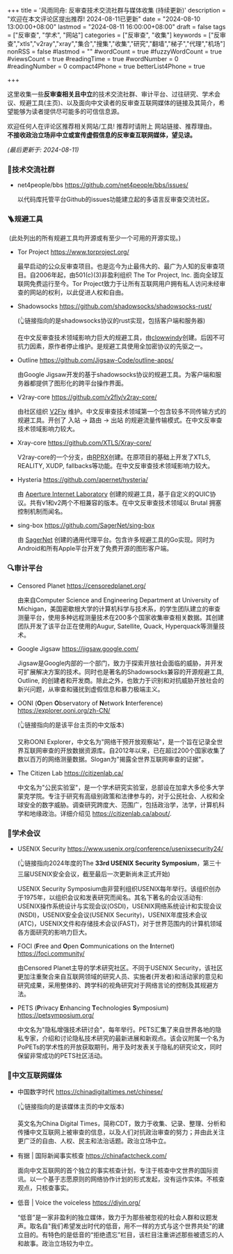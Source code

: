 +++
title = '风雨同舟: 反审查技术交流社群与媒体收集 (持续更新)'
description = "欢迎在本文评论区提出推荐! 2024-08-11已更新"
date = "2024-08-10 13:00:00+08:00"
lastmod = "2024-08-11 16:00:00+08:00"
draft = false
tags = ["反审查", "学术", "网站"]
categories = ["反审查", "收集"]
keywords = ["反审查","xtls","v2ray","xray","集合","搜集","收集","研究","翻墙","梯子","代理","机场"]
nonRSS = false
#lastmod = ""
#wordCount = true
#fuzzyWordCount = true
#viewsCount = true
#readingTime = true
#wordNumber = 0
#readingNumber = 0
compact4Phone = true
betterList4Phone = true

+++

这里收集一些**反审查相关且中立**的技术交流社群、审计平台、过往研究、学术会议、规避工具(主页)、以及面向中文读者的反审查互联网媒体的链接及其简介，希望能够为读者提供尽可能多的可信信息源。

欢迎任何人在评论区推荐相关网站/工具! 推荐时请附上 网站链接、推荐理由。<br />**不接收政治立场非中立或宣传虚假信息的反审查互联网媒体，望见谅。**

*(最后更新于: 2024-08-11)*

### 🔗技术交流社群
  - net4people/bbs https://github.com/net4people/bbs/issues/

    以代码库托管平台Github的issues功能建立起的多语言反审查交流社区。
  
### 🪜规避工具

  ​	(此处列出的所有规避工具均开源或有至少一个可用的开源实现。)

  - Tor Project https://www.torproject.org/

    最早启动的公众反审查项目。也是迄今为止最伟大的、最广为人知的反审查项目。自2006年起，由501(c)(3)非盈利组织 The Tor Project, Inc. 面向全球互联网免费运行至今。Tor Project致力于让所有互联网用户拥有私人访问未经审查的网站的权利，以此促进人权和自由。

  - Shadowsocks https://github.com/shadowsocks/shadowsocks-rust/

    (👆链接指向的是shadowsocks协议的rust实现，包括客户端和服务器)

    在中文反审查技术领域影响力巨大的规避工具，由[clowwindy](https://github.com/clowwindy/)创建。后因不可抗力因素，原作者停止维护。是规避工具使用全加密协议的先驱之一。

  - Outline https://github.com/Jigsaw-Code/outline-apps/

    由Google Jigsaw开发的基于shadowsocks协议的规避工具。为客户端和服务器都提供了图形化的跨平台操作界面。

  - V2ray-core https://github.com/v2fly/v2ray-core/

    由社区组织 [V2Fly](https://github.com/v2fly/) 维护。中文反审查技术领域第一个包含较多不同传输方式的规避工具。开创了 入站 -> 路由 -> 出站 的规避流量传输模式。在中文反审查技术领域影响力较大。

  - Xray-core https://github.com/XTLS/Xray-core/

    V2ray-core的一个分支，由[RPRX](https://github.com/rprx/)创建。在原项目的基础上开发了XTLS, REALITY, XUDP, fallbacks等功能。在中文反审查技术领域影响力较大。

  - Hysteria https://github.com/apernet/hysteria/

    由 [Aperture Internet Laboratory](https://github.com/apernet/) 创建的规避工具，基于自定义的QUIC协议。共有v1和v2两个不相兼容的版本。在中文反审查技术领域以 Brutal 拥塞控制机制而闻名。
    
  - sing-box https://github.com/SagerNet/sing-box

    由 [SagerNet](https://github.com/SagerNet) 创建的通用代理平台。包含许多规避工具的Go实现。同时为Android和所有Apple平台开发了免费开源的图形客户端。

### 🔍审计平台

  - Censored Planet https://censoredplanet.org/

    由来自Computer Science and Engineering Department at University of Michigan，美国密歇根大学的计算机科学与技术系，的学生团队建立的审查测量平台，使用多种远程测量技术在200多个国家收集审查相关数据。其创建团队开发了该平台正在使用的Augur, Satellite, Quack, Hyperquack等测量技术。

  - Google Jigsaw https://jigsaw.google.com/

    Jigsaw是Google内部的一个部门，致力于探索开放社会面临的威胁，并开发可扩展解决方案的技术。同时也是著名的Shadowsocks兼容的开源规避工具, Outline, 的创建者和开发商。除此之外，也致力于识别和对抗威胁开放社会的新兴问题，从审查和骚扰到虚假信息和暴力极端主义。

  - OONI (**O**pen **O**bservatory of **N**etwork **I**nterference) https://explorer.ooni.org/zh-CN/

    (👆链接指向的是该平台主页的中文版本)

    又称OONI Explorer，中文名为"网络干预开放观察站"，是一个旨在记录全世界互联网审查的开放数据资源库。自2012年以来，已在超过200个国家收集了数以百万的网络测量数据。Slogan为"揭露全世界互联网审查的证据"。

  - The Citizen Lab https://citizenlab.ca/

    中文名为"公民实验室"，是一个学术研究实验室，总部设在加拿大多伦多大学蒙克学院。专注于研究有高级别政策和法律参与的，对于公民社会、人权和全球安全的数字威胁。调查研究跨度大、范围广，包括政治学，法学，计算机科学和地缘政治。详细介绍见 https://citizenlab.ca/about/.

### 📖学术会议
  - USENIX Security https://www.usenix.org/conference/usenixsecurity24/
  
    (👆链接指向2024年度的The **33rd USENIX Security Symposium**，第三十三届USENIX安全会议，截至最后一次更新尚未正式开始)
    
    USENIX Security Symposium由非营利组织USENIX每年举行。该组织创办于1975年，以组织会议和发表研究而闻名。其名下著名的会议活动有: USENIX操作系统设计与实现会议(OSDI)，USENIX网络系统设计和实现会议(NSDI)，USENIX安全会议(USENIX Security)，USENIX年度技术会议(ATC)，USENIX文件和存储技术会议(FAST)，对于世界范围内的计算机领域各方面研究的影响力巨大。
    
  - FOCI (**F**ree and **O**pen **C**ommunications on the **I**nternet) https://foci.community/

    由Censored Planet主导的学术研究社区。不同于USENIX Security，该社区更加注重聚合来自互联网领域的研究人员、实施者(开发者)和活动家的意见和研究成果，采用整体的、跨学科的视角研究对于网络言论的控制及其规避方法。

  - PETS (**P**rivacy **E**nhancing **T**echnologies **S**ymposium) https://petsymposium.org/

    中文名为"隐私增强技术研讨会"，每年举行。PETS汇集了来自世界各地的隐私专家，介绍和讨论隐私技术研究的最新进展和新观点。该会议附属一个名为PoPETs的学术性的开放获取期刊，用于及时发表关于隐私的研究论文，同时保留非常成功的PETS社区活动。
  
### 📰中文互联网媒体

  - 中国数字时代 https://chinadigitaltimes.net/chinese/

    (👆链接指向的是该媒体主页的中文版本)
    
    英文名为China Digital Times，简称CDT，致力于收集、记录、整理、分析和传播中文互联网上被审查的信息，以及人们对抗政治审查的努力；并由此关注更广泛的自由、人权、民主和法治话题。政治立场中立。
    
  - 有据 | 国际新闻事实核查 https://chinafactcheck.com/
  
    面向中文互联网的首个独立的事实核查计划，专注于核查中文世界的国际资讯。以一个基于志愿原则的网络协作计划的形式发起，没有运作实体。不核查观点，只核查事实。
  
  - 低音 | Voice the voiceless https://diyin.org/
  
    “低音”是一家非盈利的独立媒体，致力于为那些被忽视的社会人群和议题发声。取名自"我们希望发出时代的低音，用不一样的方式与这个世界共处"的建立目的。有特色的是低音的“拒绝遗忘”栏目，该栏目注重讲述那些被遗忘的人和故事。政治立场较为中立。
